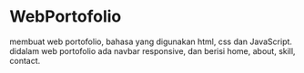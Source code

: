 # WebPortofolio
membuat web portofolio, bahasa yang digunakan html, css dan JavaScript. didalam web portofolio ada navbar responsive, dan berisi home, about, skill, contact.
